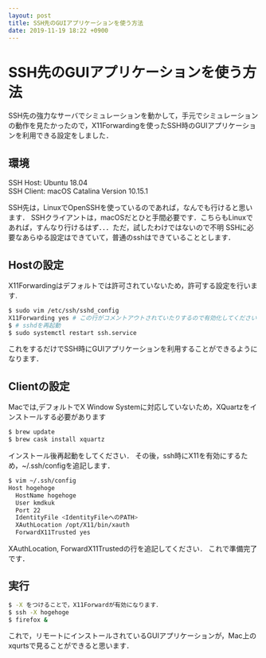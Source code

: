 ```yaml
---
layout: post
title: SSH先のGUIアプリケーションを使う方法
date: 2019-11-19 18:22 +0900
---
```

# SSH先のGUIアプリケーションを使う方法
SSH先の強力なサーバでシミュレーションを動かして，手元でシミュレーションの動作を見たかったので，X11Forwardingを使ったSSH時のGUIアプリケーションを利用できる設定をしました．

## 環境

SSH Host: Ubuntu 18.04  
SSH Client: macOS Catalina Version 10.15.1

SSH先は，LinuxでOpenSSHを使っているのであれば，なんでも行けると思います．
SSHクライアントは，macOSだとひと手間必要です．こちらもLinuxであれば，すんなり行けるはず．．．ただ，試したわけではないので不明
SSHに必要なあらゆる設定はできていて，普通のsshはできていることとします．

## Hostの設定

X11Forwardingはデフォルトでは許可されていないため，許可する設定を行います.

```sh
$ sudo vim /etc/ssh/sshd_config
X11Forwarding yes # この行がコメントアウトされていたりするので有効化してください
$ # sshdを再起動
$ sudo systemctl restart ssh.service
```

これをするだけでSSH時にGUIアプリケーションを利用することができるようになります．

## Clientの設定

Macでは,デフォルトでX Window Systemに対応していないため，XQuartzをインストールする必要があります

```sh
$ brew update
$ brew cask install xquartz
```

インストール後再起動をしてください．
その後，ssh時にX11を有効にするため，~/.ssh/configを追記します．

```sh
$ vim ~/.ssh/config
Host hogehoge
  HostName hogehoge
  User kmdkuk
  Port 22
  IdentityFile <IdentityFileへのPATH>
  XAuthLocation /opt/X11/bin/xauth
  ForwardX11Trusted yes
```

XAuthLocation, ForwardX11Trustedの行を追記してください．
これで準備完了です．

## 実行

```sh
$ -X をつけることで，X11Forwardが有効になります．
$ ssh -X hogehoge
$ firefox &
```

これで，リモートにインストールされているGUIアプリケーションが，Mac上のxqurtsで見ることができると思います．

